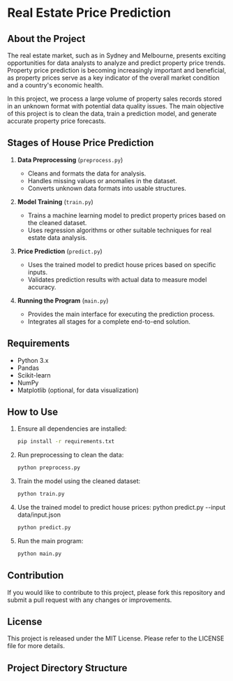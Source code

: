 # Real Estate Price Prediction

## About the Project

The real estate market, such as in Sydney and Melbourne, presents exciting opportunities for data analysts to analyze and predict property price trends. Property price prediction is becoming increasingly important and beneficial, as property prices serve as a key indicator of the overall market condition and a country's economic health.

In this project, we process a large volume of property sales records stored in an unknown format with potential data quality issues. The main objective of this project is to clean the data, train a prediction model, and generate accurate property price forecasts.

## Stages of House Price Prediction

1. **Data Preprocessing** (`preprocess.py`)

   - Cleans and formats the data for analysis.
   - Handles missing values or anomalies in the dataset.
   - Converts unknown data formats into usable structures.

2. **Model Training** (`train.py`)

   - Trains a machine learning model to predict property prices based on the cleaned dataset.
   - Uses regression algorithms or other suitable techniques for real estate data analysis.

3. **Price Prediction** (`predict.py`)

   - Uses the trained model to predict house prices based on specific inputs.
   - Validates prediction results with actual data to measure model accuracy.

4. **Running the Program** (`main.py`)
   - Provides the main interface for executing the prediction process.
   - Integrates all stages for a complete end-to-end solution.

## Requirements

- Python 3.x
- Pandas
- Scikit-learn
- NumPy
- Matplotlib (optional, for data visualization)

## How to Use

1. Ensure all dependencies are installed:

   ```bash
   pip install -r requirements.txt

   ```

2. Run preprocessing to clean the data:

   ```bash
   python preprocess.py
   ```

3. Train the model using the cleaned dataset:

   ```bash
   python train.py
   ```

4. Use the trained model to predict house prices:
   python predict.py --input data/input.json

   ```bash
   python predict.py
   ```

5. Run the main program:
   ```bash
   python main.py
   ```

## Contribution

If you would like to contribute to this project, please fork this repository and submit a pull request with any changes or improvements.

## License

This project is released under the MIT License. Please refer to the LICENSE file for more details.

## Project Directory Structure
